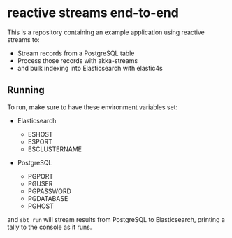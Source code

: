 reactive streams end-to-end
===========================

This is a repository containing an example application using reactive streams to:

* Stream records from a PostgreSQL table
* Process those records with akka-streams
* and bulk indexing into Elasticsearch with elastic4s

## Running

To run, make sure to have these environment variables set:

* Elasticsearch
    * ESHOST
    * ESPORT
    * ESCLUSTERNAME

* PostgreSQL
    * PGPORT
    * PGUSER
    * PGPASSWORD
    * PGDATABASE
    * PGHOST

and `sbt run` will stream results from PostgreSQL to Elasticsearch, printing a tally to the console as it runs.